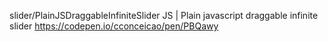 slider/PlainJSDraggableInfiniteSlider
JS | Plain javascript draggable infinite slider
https://codepen.io/cconceicao/pen/PBQawy




